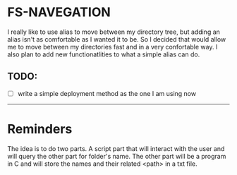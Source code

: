 # FS-NAVEGATION
 I really like to use alias to move between my directory tree, but adding an alias isn't as comfortable as I wanted it to be. So I decided that would allow me to move between my directories fast and in a very confortable way. I also plan to add new functionatlities to what a simple alias can do.

## TODO:
- [ ] write a simple deployment method as the one I am using now

---
# Reminders

The idea is to do two parts. A script part that will interact with the user and will query the other part for folder's name. The other part will be a program in C and will store the names and their related \<path\> in a txt file.
